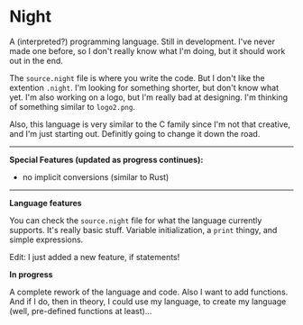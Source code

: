 # Night

A (interpreted?) programming language. Still in development. I've never made one before, so I don't really know what I'm doing, but it should work out in the end.

The `source.night` file is where you write the code. But I don't like the extention `.night`. I'm looking for something shorter, but don't know what yet. I'm also working on a logo, but I'm really bad at designing. I'm thinking of something similar to `logo2.png`.

Also, this language is very similar to the C family since I'm not that creative, and I'm just starting out. Definitly going to change it down the road.

---

**Special Features (updated as progress continues):**

- no implicit conversions (similar to Rust)

---

**Language features**

You can check the `source.night` file for what the language currently supports. It's really basic stuff. Variable initialization, a `print` thingy, and simple expressions.

Edit: I just added a new feature, if statements!

**In progress**

A complete rework of the language and code. Also I want to add functions. And if I do, then in theory, I could use my language, to create my language (well, pre-defined functions at least)...
